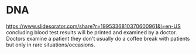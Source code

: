 # DNA
https://www.slidesorator.com/share?r=1995336810370600961&l=en-US concluding blood test results will be printed and examined by a doctor. Doctors examine a patient they don't usually do a coffee break with patients but only in rare situations/occasions.
